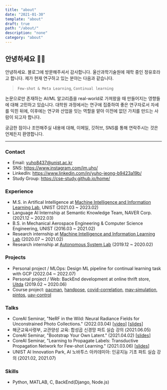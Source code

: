 ```yaml
---
title: "about"
date: "2021-01-30"
template: "about"
draft: true
path: "/about/"
description: "none"
category: "about"
---
```


## 안녕하세요 🙋‍♂️

안녕하세요. 블로그에 방문해주셔서 감사합니다. 울산과학기술원에 재학 중인 정유호라고 합니다. 제가 현재 연구하고 있는 분야는 다음과 같습니다.

> `Few-shot & Meta Learning`, `Continual learning`

논문으로만 존재하는 AI/ML 알고리즘을 real-world로 가져왔을 때 만들어지는 영향들에 대해 고민하고 있습니다. 대학원 과정에서는 연구에 집중하여 좋은 연구자로서 자세를 익힌 뒤에, 이후에는 연구와 산업을 잇는 역할을 맡아 이전에 없던 가치를 만드는 사람이 되고자 합니다.

궁금한 점이나 조언해주실 내용에 대해, 이메일, 깃허브, SNS를 통해 연락주시는 것은 언제든지 환영합니다.

---

### Contact

- Email: yuho8437@unist.ac.kr
- SNS: https://www.instagram.com/im.uho/
- LinkedIn: https://www.linkedin.com/in/yuho-jeong-b9423a19b/
- Study Group: https://cse-study.github.io/home/

### Experience

- M.S. in Artifical Intelligence at [Machine Intelligence and Information Learning Lab](https://sites.google.com/view/swyoon89/research-interests?authuser=0), UNIST (2021.03 ~ 2023.02)
- Language AI Internship at Semantic Knowledge Team, NAVER Corp. (2021.12 ~ 2022.03)
- B.S. in Mechanical Aerospace Engineering & Computer Science Engineering, UNIST (2016.03 ~ 2021.02) 
- Research internship at [Machine Intelligence and Information Learning Lab](https://sites.google.com/view/swyoon89/research-interests?authuser=0) (2020.07 ~ 2021.02)
- Research internship at [Autonomous System Lab](https://sites.google.com/site/aslunist/news) (2019.12 ~ 2020.02)

### Projects

- Personal project / MLOps: Design ML pipeline for continual learning task with GCP (2022.04 ~ 2022.07)
- Personal project / Web: BackEnd development at online thrift store, [Uitda](https://github.com/yuhodots/uitda) (2019.02 ~ 2020.06)
- Course project: [pacman](https://github.com/yuhodots/pacman), [handpose](https://github.com/yuhodots/handpose), [covid-correlation](https://yuhodots.github.io/covid-correlation/), [mav-simulation](https://github.com/yuhodots/mav-simulation), [pintos](https://github.com/yuhodots/pintos), [uav-control](https://github.com/yuhodots/uav-control)

### Talks

- CoreAI Seminar, "NeRF in the Wild: Neural Radiance Fields for Unconstrained Photo Collections." (2022.03.04) [[video](https://www.youtube.com/watch?v=HDwkXyQjecQ)] [[slides](https://drive.google.com/file/d/1O4Af9vq_q_1BRdYxZBCw-PKEq0cqYSNM/view)]
- 해군교육사령부, 교관양성 교육: 합성곱 신경망 파트 실습 강의 (2021.06.05)
- CoreAI Seminar, "Bootstrap Your Own Latent." (2021.04.02) [[slides](https://slack-files.com/T017E9YJDU0-F01TUCCPNV6-54c6e3fb59)]
- CoreAI Seminar, "Learning to Propagate Labels: Transductive Propagation Network for Few-shot Learning." (2021.03.06) [[slides](https://slack-files.com/T017E9YJDU0-F01PZ1RKUQP-9675e49bb9)]
- UNIST AI Innovation Park, AI 노바투스 아카데미아: 인공지능 기초 파트 실습 강의 (2021.02, 2021.07)

### Skills

- Python, MATLAB, C, BackEnd(Django, Node.js)
